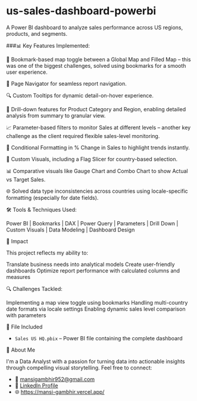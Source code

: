 # us-sales-dashboard-powerbi
A Power BI dashboard to analyze sales performance across US regions, products, and segments.

###📊 Key Features Implemented:

📍 Bookmark-based map toggle between a Global Map and Filled Map – this was one of the biggest challenges, solved using bookmarks for a smooth user experience.

🧭 Page Navigator for seamless report navigation.

🔍 Custom Tooltips for dynamic detail-on-hover experience.

📌 Drill-down features for Product Category and Region, enabling detailed analysis from summary to granular view.

📈 Parameter-based filters to monitor Sales at different levels – another key challenge as the client required flexible sales-level monitoring.

🎯 Conditional Formatting in % Change in Sales to highlight trends instantly.

🚩 Custom Visuals, including a Flag Slicer for country-based selection.

📊 Comparative visuals like Gauge Chart and Combo Chart to show Actual vs Target Sales.

🌐 Solved data type inconsistencies across countries using locale-specific formatting (especially for date fields).

🛠️ Tools & Techniques Used:

 Power BI | Bookmarks | DAX | Power Query | Parameters | Drill Down | Custom Visuals | Data Modeling | Dashboard Design

🚀 Impact

This project reflects my ability to:

 Translate business needs into analytical models
 Create user-friendly dashboards
 Optimize report performance with calculated columns and measures

🔍 Challenges Tackled:

Implementing a map view toggle using bookmarks
Handling multi-country date formats via locale settings
Enabling dynamic sales level comparison with parameters

📁 File Included

- `Sales US HQ.pbix` – Power BI file containing the complete dashboard

🙋 About Me

I'm a Data Analyst with a passion for turning data into actionable insights through compelling visual storytelling. Feel free to connect:

- 📧 mansigambhir952@gmail.com
- 💼 [LinkedIn Profile](https://linkedin.com/in/mansi-gambhir-senior-data-analyst)
- 🌐 https://mansi-gambhir.vercel.app/

